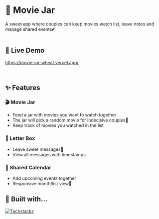 # 🍿 Movie Jar

A sweet app where couples can keep movies watch list, leave notes and manage shared events💕  
<br/>

## 🌈 Live Demo

https://movie-jar-wheat.vercel.app/

<br/>

## ✨ Features

### 🎬 Movie Jar

- Feed a jar with movies you want to watch together
- The jar will pick a random movie for indecisive couples🥳
- Keep track of movies you watched in the list

### 💌 Letter Box

- Leave sweet messages🥹
- View all messages with timestamps

### 📅 Shared Calendar

- Add upcoming events together
- Responsive month/list view📱
  <br/>

## 🔨 Built with...

[![Techstacks](https://skillicons.dev/icons?i=nextjs,react,ts,tailwind,supabase,vercel)](https://skillicons.dev)
